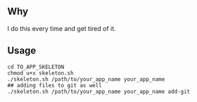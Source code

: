 ## Why
I do this every time and get tired of it. 

## Usage
	cd TO_APP_SKELETON
	chmod u+x skeleton.sh
	./skeleton.sh /path/to/your_app_name your_app_name
	## adding files to git as well
	./skeleton.sh /path/to/your_app_name your_app_name add-git